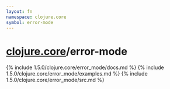 ```yaml
---
layout: fn
namespace: clojure.core
symbol: error-mode
---
```


# [clojure.core](../)/error-mode

{% include 1.5.0/clojure.core/error_mode/docs.md %}
{% include 1.5.0/clojure.core/error_mode/examples.md %}
{% include 1.5.0/clojure.core/error_mode/src.md %}

